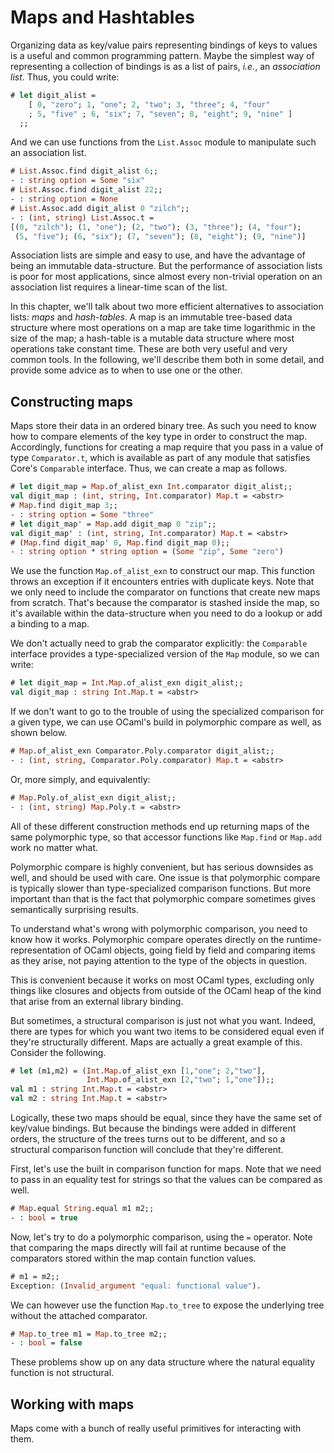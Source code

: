 # Maps and Hashtables

Organizing data as key/value pairs representing bindings of keys to
values is a useful and common programming pattern.  Maybe the simplest
way of representing a collection of bindings is as a list of pairs,
_i.e._, an _association list_.  Thus, you could write:

```ocaml
# let digit_alist =
    [ 0, "zero"; 1, "one"; 2, "two"; 3, "three"; 4, "four"
    ; 5, "five" ; 6, "six"; 7, "seven"; 8, "eight"; 9, "nine" ]
  ;;
```

And we can use functions from the `List.Assoc` module to manipulate
such an association list.

```ocaml
# List.Assoc.find digit_alist 6;;
- : string option = Some "six"
# List.Assoc.find digit_alist 22;;
- : string option = None
# List.Assoc.add digit_alist 0 "zilch";;
- : (int, string) List.Assoc.t =
[(0, "zilch"); (1, "one"); (2, "two"); (3, "three"); (4, "four");
 (5, "five"); (6, "six"); (7, "seven"); (8, "eight"); (9, "nine")]
```

Association lists are simple and easy to use, and have the advantage
of being an immutable data-structure.  But the performance of
association lists is poor for most applications, since almost every
non-trivial operation on an association list requires a linear-time
scan of the list.

In this chapter, we'll talk about two more efficient alternatives to
association lists: _maps_ and _hash-tables_.  A map is an immutable
tree-based data structure where most operations on a map are take time
logarithmic in the size of the map; a hash-table is a mutable data
structure where most operations take constant time.  These are both
very useful and very common tools.  In the following, we'll describe
them both in some detail, and provide some advice as to when to use
one or the other.

## Constructing maps

Maps store their data in an ordered binary tree.  As such you need to
know how to compare elements of the key type in order to construct the
map.  Accordingly, functions for creating a map require that you pass
in a value of type `Comparator.t`, which is available as part of any
module that satisfies Core's `Comparable` interface.  Thus, we can
create a map as follows.

```ocaml
# let digit_map = Map.of_alist_exn Int.comparator digit_alist;;
val digit_map : (int, string, Int.comparator) Map.t = <abstr>
# Map.find digit_map 3;;
- : string option = Some "three"
# let digit_map' = Map.add digit_map 0 "zip";;
val digit_map' : (int, string, Int.comparator) Map.t = <abstr>
# (Map.find digit_map' 0, Map.find digit_map 0);;
- : string option * string option = (Some "zip", Some "zero")
```

We use the function `Map.of_alist_exn` to construct our map.  This
function throws an exception if it encounters entries with duplicate
keys.  Note that we only need to include the comparator on functions
that create new maps from scratch.  That's because the comparator is
stashed inside the map, so it's available within the data-structure
when you need to do a lookup or add a binding to a map.

We don't actually need to grab the comparator explicitly: the
`Comparable` interface provides a type-specialized version of the
`Map` module, so we can write:

```ocaml
# let digit_map = Int.Map.of_alist_exn digit_alist;;
val digit_map : string Int.Map.t = <abstr>
```

If we don't want to go to the trouble of using the specialized
comparison for a given type, we can use OCaml's build in polymorphic
compare as well, as shown below.

```ocaml
# Map.of_alist_exn Comparator.Poly.comparator digit_alist;;
- : (int, string, Comparator.Poly.comparator) Map.t = <abstr>
```

Or, more simply, and equivalently:

```ocaml
# Map.Poly.of_alist_exn digit_alist;;
- : (int, string) Map.Poly.t = <abstr>
```

All of these different construction methods end up returning maps of
the same polymorphic type, so that accessor functions like `Map.find`
or `Map.add` work no matter what.

<warning> <title> The perils of polymorphic compare </title>

Polymorphic compare is highly convenient, but has serious downsides as
well, and should be used with care.  One issue is that polymorphic
compare is typically slower than type-specialized comparison
functions.  But more important than that is the fact that polymorphic
compare sometimes gives semantically surprising results.

To understand what's wrong with polymorphic comparison, you need to
know how it works.  Polymorphic compare operates directly on the
runtime-representation of OCaml objects, going field by field and
comparing items as they arise, not paying attention to the type of the
objects in question.

This is convenient because it works on most OCaml types, excluding
only things like closures and objects from outside of the OCaml heap
of the kind that arise from an external library binding.

But sometimes, a structural comparison is just not what you want.
Indeed, there are types for which you want two items to be considered
equal even if they're structurally different.  Maps are actually a
great example of this.  Consider the following.

```ocaml
# let (m1,m2) = (Int.Map.of_alist_exn [1,"one"; 2,"two"],
                 Int.Map.of_alist_exn [2,"two"; 1,"one"]);;
val m1 : string Int.Map.t = <abstr>
val m2 : string Int.Map.t = <abstr>
```

Logically, these two maps should be equal, since they have the same
set of key/value bindings.  But because the bindings were added in
different orders, the structure of the trees turns out to be
different, and so a structural comparison function will conclude that
they're different.

First, let's use the built in comparison function for maps.  Note
that we need to pass in an equality test for strings so that the
values can be compared as well.

```ocaml
# Map.equal String.equal m1 m2;;
- : bool = true
```

Now, let's try to do a polymorphic comparison, using the `=` operator.
Note that comparing the maps directly will fail at runtime because of
the comparators stored within the map contain function values.

```ocaml
# m1 = m2;;
Exception: (Invalid_argument "equal: functional value").
```

We can however use the function `Map.to_tree` to expose the underlying
tree without the attached comparator.

```ocaml
# Map.to_tree m1 = Map.to_tree m2;;
- : bool = false
```

These problems show up on any data structure where the natural
equality function is not structural.

</warning>

## Working with maps

Maps come with a bunch of really useful primitives for interacting
with them.
